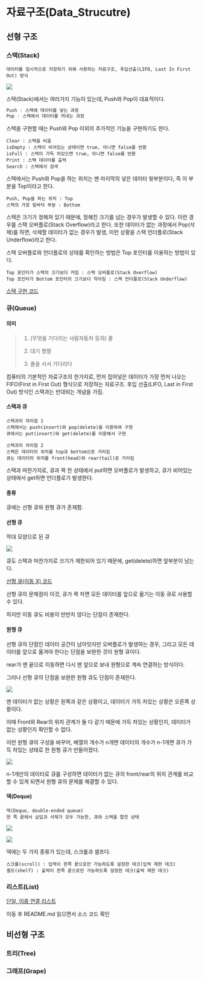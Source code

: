 # 자료구조(Data_Strucutre)

## 선형 구조

### 스택(Stack)

```
데이터를 일시적으로 저장하기 위해 사용하는 자료구조, 후입선출(LIFO, Last In First Out) 방식
```



![](https://github.com/KRMKGOLD/data-structure__algorithm/blob/master/Image/stack_image.jpeg?raw=true)

스택(Stack)에서는 여러가지 기능이 있는데, Push와 Pop이 대표적이다.

``` java
Push : 스택에 데이터를 넣는 과정
Pop : 스택에서 데이터를 꺼내는 과정
```

스택을 구현할 때는 Push와 Pop 이외의 추가적인 기능을 구현하기도 한다.

```
Clear : 스택을 비움
isEmpty : 스택이 비어있는 상태이면 true, 아니면 false를 반환
isFull : 스택이 가득 차있으면 true, 아니면 false를 반환
Print : 스택 데이터를 출력
Search : 스택에서 검색
```

스택에서는 Push와 Pop을 하는 위치는 맨 마지막의 넣은 데이터 윗부분이다, 즉 이 부분을 Top이라고 한다.

```
Push, Pop을 하는 위치 : Top
스택의 가장 밑바닥 부분 : Bottom
```

스택은 크기가 정해져 있기 때문에, 정해진 크기를 넘는 경우가 발생할 수 있다. 이런 경우를 스택 오버플로(Stack Overflow)라고 한다. 또한 데이터가 없는 과정에서 Pop(삭제)를 하면, 삭제할 데이터가 없는 경우가 발생, 이런 상황을 스택 언더플로(Stack Underflow)라고 한다.

스택 오버플로와 언더플로의 상태를 확인하는 방법은 Top 포인터를 이용하는 방법이 있다.

```
Top 포인터가 스택의 크기보다 커짐 : 스택 오버플로(Stack Overflow)
Top 포인터가 Bottom 포인터의 크기보다 작아짐 : 스택 언더플로(Stack Underflow)
```

[스택 구현 코드](<https://github.com/KRMKGOLD/data-structure__algorithm/blob/master/Stack>)

### 큐(Queue)

#### 의미

> 1. (무엇을 기다리는 사람자동차 등의) 줄
>
> 2. 대기 행렬
>
> 3. 줄을 서서 기다리다

컴퓨터의 기본적인 자료구조의 한가지로, 먼저 집어넣은 데이터가 가장 먼저 나오는 FIFO(First in First Out) 형식으로 저장하는 자료구조. 후입 선출(LIFO, Last in First Out) 방식인 스택과는 반대되는 개념을 가짐.

#### 스택과 큐

```
스택과의 차이점 1
스택에서는 push(insert)와 pop(delete)을 이용하여 구현
큐에서는 put(insert)와 get(delete)를 이용해서 구현
```

```
스택과의 차이점 2
스택은 데이터의 위치를 top과 bottom으로 가리킴
큐는 데이터의 위치를 front(head)와 rear(tail)로 가리킴
```

스택과 마찬가지로, 큐과 꽉 찬 상태에서 put하면 오버플로가 발생하고, 큐가 비어있는 상태에서 get하면 언더플로가 발생한다.

 #### 종류

큐에는 선형 큐와 원형 큐가 존재함.

#### 선형 큐

막대 모양으로 된 큐

![](https://github.com/KRMKGOLD/data-structure__algorithm/blob/master/Image/Queue.png?raw=true)

큐도 스택과 마찬가지로 크기가 제한되어 있기 때문에, get(delete)하면 앞부분이 남는다.

[선형 큐(이동 X) 코드](<https://github.com/KRMKGOLD/data-structure__algorithm/blob/master/Queue/Queue.c>)

선형 큐의 문제점이 이것, 큐가 꽉 차면 모든 데이터를 앞으로 옮기는 이동 큐로 사용할 수 있다.

하지만 이동 큐도 비용이 만만치 않다는 단점이 존재한다.

#### 원형 큐

선형 큐의 단점인 데이터 공간이 남아잇지만 오버플로가 발생하는 경우, 그리고 모든 데이터를 앞으로 옮겨야 한다는 단점을 보완한 것이 원형 큐이다.

rear가 맨 끝으로 이동하면 다시 맨 앞으로 보내 원형으로 계속 연결하는 방식이다.

그러나 선형 큐의 단점을 보완한 원형 큐도 단점이 존재한다.

![](https://github.com/KRMKGOLD/data-structure__algorithm/blob/master/Image/Queue2.png?raw=true)

맨 데이터가 없는 상황은 왼쪽과 같은 상황이고, 데이터가 가득 차있는 상황은 오른쪽 상황이다.

이때 Front와 Rear의 위치 관계가 둘 다 같기 때문에 가득 차있는 상황인지, 데이터가 없는 상황인지 확인할 수 없다. 

이런 원형 큐의 구성을 바꾸어, 배열의 개수가 n개면 데이터의 개수가 n-1개면 큐가 가득 차있는 상태로 한 원형 큐가 만들어졌다.

![](https://github.com/KRMKGOLD/data-structure__algorithm/blob/master/Image/Queue3.png?raw=true)

n-1개만의 데이터로 큐를 구성하면 데이터가 없는 큐의 front/rear의 위치 관계를 비교할 수 있게 되면서 원형 큐의 문제를 해결할 수 있다.

#### 덱(Deque)

```
덱(Deque, double-ended queue)
양 쪽 끝에서 삽입과 삭제가 모두 가능한, 큐와 스택을 합친 상태
```

![](https://github.com/KRMKGOLD/data-structure__algorithm/blob/master/Image/Deque.png?raw=true)



![](https://github.com/KRMKGOLD/data-structure__algorithm/blob/master/Image/Deque2.jpeg?raw=true)

덱에는 두 가지 종류가 있는데, 스크롤과 셀프다.

```
스크롤(scroll) : 입력이 한쪽 끝으로만 가능하도록 설정한 데크(입력 제한 데크)
셸프(shelf) : 출력이 한쪽 끝으로만 가능하도록 설정한 데크(출력 제한 데크)
```

### 리스트(List)

[단일, 이중 연결 리스트](https://github.com/KRMKGOLD/data-structure__algorithm/blob/master/Stack)

이동 후 README.md 읽으면서 소스 코드 확인

## 비선형 구조

### 트리(Tree)



### 그래프(Grape)
